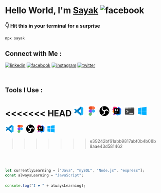# Hello World, I'm [Sayak](https://sayak-dutta.github.io "Portfolio Website") <img src='https://camo.githubusercontent.com/e8e7b06ecf583bc040eb60e44eb5b8e0ecc5421320a92929ce21522dbc34c891/68747470733a2f2f6d656469612e67697068792e636f6d2f6d656469612f6876524a434c467a6361737252346961377a2f67697068792e676966' alt='facebook' height='35px'>

### 👇 Hit this in your terminal for a surprise

```bash
npx sayak
```

## Connect with Me :

[<img  src='https://cdn.jsdelivr.net/npm/simple-icons@3.0.1/icons/linkedin.svg' alt='linkedin' height='30px'>](https://www.linkedin.com/in/sayakdutta7/)
[<img src='https://cdn.jsdelivr.net/npm/simple-icons@3.0.1/icons/facebook.svg' alt='facebook' height='30px'>](https://www.facebook.com/sayak.dutta.cr7)
[<img src='https://cdn.jsdelivr.net/npm/simple-icons@3.0.1/icons/instagram.svg' alt='instagram' height='30px'>](/https://www.instagram.com/gameboysayak/)
[<img src='https://cdn.jsdelivr.net/npm/simple-icons@3.0.1/icons/twitter.svg' alt='twitter' height='30px'>](https://twitter.com/gameboysayak)

</br>

## Tools I Use :

<<<<<<< HEAD
[<img src='https://raw.githubusercontent.com/sayak-dutta/sayak-dutta/main/icons/icons8-visual-studio-code-2019-50.png' alt='VScode' height='35px'>](https://code.visualstudio.com/download "VSCode")
[<img src='https://raw.githubusercontent.com/sayak-dutta/sayak-dutta/main/icons/icons8-figma-50.png' alt='Figma' height='35px'>](https://www.figma.com/ "Figma")
[<img src='https://raw.githubusercontent.com/sayak-dutta/sayak-dutta/main/icons/icons8-obs-studio-50.png' alt='OBS Studio' height='35px'>](https://obsproject.com/ "OBS Studio")
[<img src='https://raw.githubusercontent.com/sayak-dutta/sayak-dutta/main/icons/icons8-intellij-idea-50.png' alt='Intellij Idea for java' height='35px'>](https://www.jetbrains.com/idea/download "Intellij Idea for Java")
[<img src='https://raw.githubusercontent.com/sayak-dutta/sayak-dutta/main/icons/icons8-console-50.png' alt='Windows Terminal' height='35px'>](https://www.microsoft.com/en-us/p/windows-terminal/9n0dx20hk701?activetab=pivot:overviewtab "Windows Terminal")
[<img src='https://raw.githubusercontent.com/sayak-dutta/sayak-dutta/main/icons/icons8-windows-10-50.png' alt='Wndows 10 home' height='35px'>](https://www.microsoft.com/en-in/windows "Windows 10 Home")
=======
[<img src='https://raw.githubusercontent.com/sayak-dutta/sayak-dutta/main/icons/icons8-visual-studio-code-2019-50.png' alt='VScode' height='30px' target="_blank">](https://code.visualstudio.com/download "VSCode")
[<img src='https://raw.githubusercontent.com/sayak-dutta/sayak-dutta/main/icons/icons8-figma-50.png' alt='Figma' height='30px'>](https://www.figma.com/ "Figma")
[<img src='https://raw.githubusercontent.com/sayak-dutta/sayak-dutta/main/icons/icons8-obs-studio-50.png' alt='OBS Studio' height='30px'>](https://obsproject.com/ "OBS Studio")
[<img src='https://raw.githubusercontent.com/sayak-dutta/sayak-dutta/main/icons/icons8-intellij-idea-50.png' alt='Intellij Idea for java' height='30px'>](https://www.jetbrains.com/idea/download "Intellij Idea for Java")
[<img src='https://raw.githubusercontent.com/sayak-dutta/sayak-dutta/main/icons/icons8-windows-10-50.png' alt='Wndows 10 home' height='30px'>](https://www.microsoft.com/en-in/windows "Windows 10 Home")
>>>>>>> e39242bf61abb9817abf0b4b08b8aae43d581462

<br>
<br>

```javascript
let currentlyLearning = ["Java", "mySQL", "Node.js", "express"];
const alwaysLearning = "JavaScript";

console.log("I ❤ " + alwaysLearning);
```
